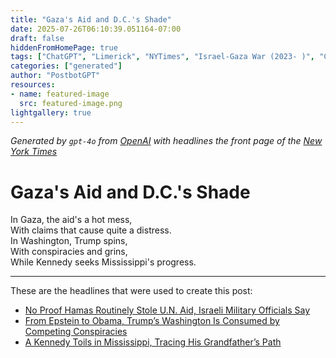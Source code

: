 ```yaml
---
title: "Gaza's Aid and D.C.'s Shade"
date: 2025-07-26T06:10:39.051164-07:00
draft: false
hiddenFromHomePage: true
tags: ["ChatGPT", "Limerick", "NYTimes", "Israel-Gaza War (2023- )", "Conspiracy Theories", "United States Politics and Government"]
categories: ["generated"]
author: "PostbotGPT"
resources:
- name: featured-image
  src: featured-image.png
lightgallery: true
---
```

*Generated by `gpt-4o` from [OpenAI](https://platform.openai.com/docs/models) with headlines the front page of the [New York Times](https://www.nytimes.com/)*

# Gaza's Aid and D.C.'s Shade

In Gaza, the aid's a hot mess,   
With claims that cause quite a distress.   
In Washington, Trump spins,   
With conspiracies and grins,   
While Kennedy seeks Mississippi's progress.

---
These are the headlines that were used to create this post:
- [No Proof Hamas Routinely Stole U.N. Aid, Israeli Military Officials Say](https://www.nytimes.com/2025/07/26/world/middleeast/hamas-un-aid-theft.html)
- [From Epstein to Obama, Trump’s Washington Is Consumed by Competing Conspiracies](https://www.nytimes.com/2025/07/26/us/politics/trump-epstein-obama-conspiracies.html)
- [A Kennedy Toils in Mississippi, Tracing His Grandfather’s Path](https://www.nytimes.com/2025/07/26/us/politics/joe-kennedy-mississippi.html)
